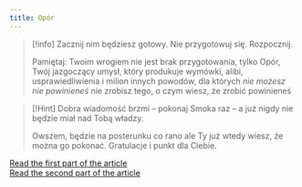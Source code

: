 ```yaml
---
title: Opór
---
```


>[!info] Zacznij nim będziesz gotowy. Nie przygotowuj się. Rozpocznij.
>
> Pamiętaj: Twoim wrogiem nie jest brak przygotowania, tylko Opór, Twój jazgoczący umysł, który produkuje wymówki, alibi, usprawiedliwienia i milion innych powodów, dla których  *nie możesz nie powinieneś* nie zrobisz tego, o czym wiesz, że zrobić powinieneś

>[!Hint] Dobra wiadomość brzmi – pokonaj Smoka raz – a już nigdy nie będzie miał nad Tobą władzy. 
>
>Owszem, będzie na posterunku co rano ale Ty już wtedy wiesz, że można go pokonać. Gratulacje i punkt dla Ciebie.

[Read the first part of the article](https://zenjaskiniowca.pl/opor-najwieksze-hity/)
<br>
[Read the second part of the article](https://zenjaskiniowca.pl/opor-najwieksze-hity-2/)